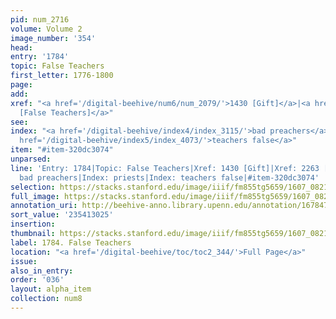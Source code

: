 ```yaml
---
pid: num_2716
volume: Volume 2
image_number: '354'
head:
entry: '1784'
topic: False Teachers
first_letter: 1776-1800
page:
add:
xref: "<a href='/digital-beehive/num6/num_2079/'>1430 [Gift]</a>|<a href='/digital-beehive/num10/num_3216/'>2263
  [False Teachers]</a>"
see:
index: "<a href='/digital-beehive/index4/index_3115/'>bad preachers</a>|<a href='/digital-beehive/index4/index_3183/'>priests</a>|<a
  href='/digital-beehive/index5/index_4073/'>teachers false</a>"
item: "#item-320dc3074"
unparsed:
line: 'Entry: 1784|Topic: False Teachers|Xref: 1430 [Gift]|Xref: 2263 [False Teachers]|Index:
  bad preachers|Index: priests|Index: teachers false|#item-320dc3074'
selection: https://stacks.stanford.edu/image/iiif/fm855tg5659/1607_0821/861,3025,2878,1060/full/0/default.jpg
full_image: https://stacks.stanford.edu/image/iiif/fm855tg5659/1607_0821/full/full/0/default.jpg
annotation_uri: http://beehive-anno.library.upenn.edu/annotation/1678473944114
sort_value: '235413025'
insertion:
thumbnail: https://stacks.stanford.edu/image/iiif/fm855tg5659/1607_0821/861,3025,600,180/250,/0/default.jpg
label: 1784. False Teachers
location: "<a href='/digital-beehive/toc/toc2_344/'>Full Page</a>"
issue:
also_in_entry:
order: '036'
layout: alpha_item
collection: num8
---
```

